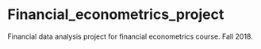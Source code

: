 # Financial_econometrics_project

Financial data analysis project for financial econometrics course. Fall 2018.
